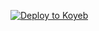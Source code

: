 [![Deploy to Koyeb](https://www.koyeb.com/static/images/deploy/button.svg)](https://app.koyeb.com/deploy?name=kiness&repository=love9678%2Fkiness&branch=main&instance_type=free&regions=was&instances_min=0&ports=8000%3Btcp)
